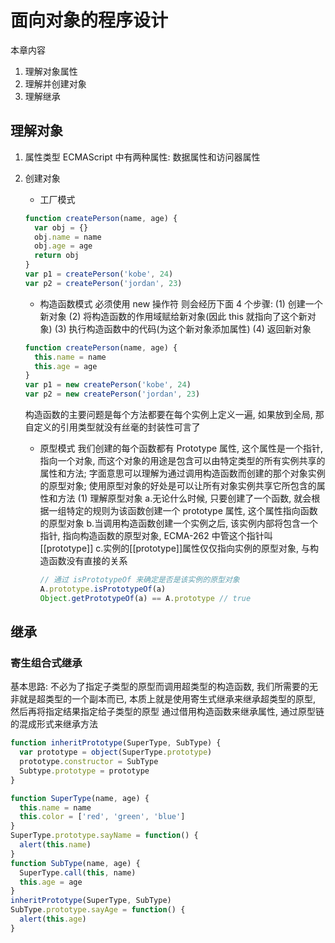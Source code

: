 # 面向对象的程序设计

本章内容

1. 理解对象属性
2. 理解并创建对象
3. 理解继承

## 理解对象

1. 属性类型
   ECMAScript 中有两种属性: 数据属性和访问器属性
2. 创建对象

   - 工厂模式

   ```js
   function createPerson(name, age) {
     var obj = {}
     obj.name = name
     obj.age = age
     return obj
   }
   var p1 = createPerson('kobe', 24)
   var p2 = createPerson('jordan', 23)
   ```

   - 构造函数模式
     必须使用 new 操作符
     则会经历下面 4 个步骤:
     (1) 创建一个新对象
     (2) 将构造函数的作用域赋给新对象(因此 this 就指向了这个新对象)
     (3) 执行构造函数中的代码(为这个新对象添加属性)
     (4) 返回新对象

   ```js
   function createPerson(name, age) {
     this.name = name
     this.age = age
   }
   var p1 = new createPerson('kobe', 24)
   var p2 = new createPerson('jordan', 23)
   ```

   构造函数的主要问题是每个方法都要在每个实例上定义一遍, 如果放到全局, 那自定义的引用类型就没有丝毫的封装性可言了

   - 原型模式
     我们创建的每个函数都有 Prototype 属性, 这个属性是一个指针, 指向一个对象, 而这个对象的用途是包含可以由特定类型的所有实例共享的属性和方法;
     字面意思可以理解为通过调用构造函数而创建的那个对象实例的原型对象;
     使用原型对象的好处是可以让所有对象实例共享它所包含的属性和方法
     (1) 理解原型对象
     a.无论什么时候, 只要创建了一个函数, 就会根据一组特定的规则为该函数创建一个 prototype 属性, 这个属性指向函数的原型对象
     b.当调用构造函数创建一个实例之后, 该实例内部将包含一个指针, 指向构造函数的原型对象, ECMA-262 中管这个指针叫\[\[prototype\]\]
     c.实例的\[\[prototype\]\]属性仅仅指向实例的原型对象, 与构造函数没有直接的关系
     ```js
     // 通过 isPrototypeOf 来确定是否是该实例的原型对象
     A.prototype.isPrototypeOf(a)
     Object.getPrototypeOf(a) == A.prototype // true
     ```

## 继承

### 寄生组合式继承

基本思路: 不必为了指定子类型的原型而调用超类型的构造函数, 我们所需要的无非就是超类型的一个副本而已, 本质上就是使用寄生式继承来继承超类型的原型, 然后再将指定结果指定给子类型的原型
通过借用构造函数来继承属性, 通过原型链的混成形式来继承方法

```js
function inheritPrototype(SuperType, SubType) {
  var prototype = object(SuperType.prototype)
  prototype.constructor = SubType
  Subtype.prototype = prototype
}

function SuperType(name, age) {
  this.name = name
  this.color = ['red', 'green', 'blue']
}
SuperType.prototype.sayName = function() {
  alert(this.name)
}
function SubType(name, age) {
  SuperType.call(this, name)
  this.age = age
}
inheritPrototype(SuperType, SubType)
SubType.prototype.sayAge = function() {
  alert(this.age)
}
```
